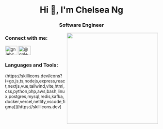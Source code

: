 <h1 align="center">Hi 👋, I'm Chelsea Ng</h1>
<h3 align="center">Software Engineer</h3>
<img style="width: 300px" align="right" src="https://2.bp.blogspot.com/-8nvbv1TDtwk/Xl-qVtVivRI/AAAAAAAWlCw/KIaZj23r1UASjxDYyfK62YBZ38wIotVRgCLcBGAsYHQ/s1600/AW4195093_18.gif" >
<h3 align="left">Connect with me:</h3>
<p align="left">
<a href="https://linkedin.com/in/gnlehc" target="blank"><img align="center" src="https://raw.githubusercontent.com/rahuldkjain/github-profile-readme-generator/master/src/images/icons/Social/linked-in-alt.svg" alt="gnlehc" height="30" width="40" /></a>
<a href="https://instagram.com/@gnlehc" target="blank"><img align="center" src="https://raw.githubusercontent.com/rahuldkjain/github-profile-readme-generator/master/src/images/icons/Social/instagram.svg" alt="@gnlehc" height="30" width="40" /></a>
</p>

<h3 align="left">Languages and Tools:</h3>
(https://skillicons.dev/icons?i=go,js,ts,nodejs,express,react,nextjs,vue,tailwind,vite,html,css,python,php,aws,bash,linux,postgres,mysql,redis,kafka,docker,vercel,netlify,vscode,figma)](https://skillicons.dev)

